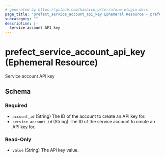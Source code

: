 ```yaml
---
# generated by https://github.com/hashicorp/terraform-plugin-docs
page_title: "prefect_service_account_api_key Ephemeral Resource - prefect"
subcategory: ""
description: |-
  Service account API key
---
```


# prefect_service_account_api_key (Ephemeral Resource)

Service account API key



<!-- schema generated by tfplugindocs -->
## Schema

### Required

- `account_id` (String) The ID of the account to create an API key for.
- `service_account_id` (String) The ID of the service account to create an API key for.

### Read-Only

- `value` (String) The API key value.
